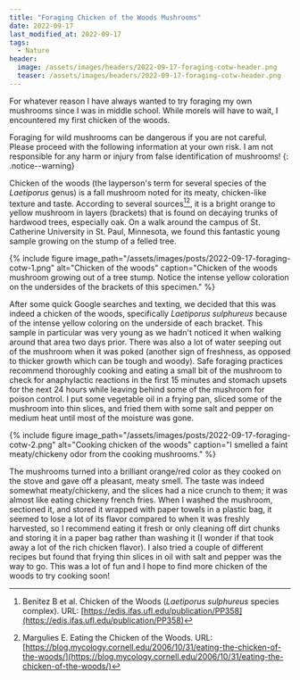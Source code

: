 ```yaml
---
title: "Foraging Chicken of the Woods Mushrooms"
date: 2022-09-17
last_modified_at: 2022-09-17
tags:
  - Nature
header:
  image: /assets/images/headers/2022-09-17-foraging-cotw-header.png
  teaser: /assets/images/headers/2022-09-17-foraging-cotw-header.png
---
```


For whatever reason I have always wanted to try foraging my own mushrooms since I was in middle school. While morels will have to wait, I encountered my first chicken of the woods.

Foraging for wild mushrooms can be dangerous if you are not careful. Please proceed with the following information at your own risk. I am not responsible for any harm or injury from false identification of mushrooms!
{: .notice--warning}

Chicken of the woods (the layperson's term for several species of the _Laetiporus_ genus) is a fall mushroom noted for its meaty, chicken-like texture and taste. According to several sources[^1][^2], it is a bright orange to yellow mushroom in layers (brackets) that is found on decaying trunks of hardwood trees, especially oak. On a walk around the campus of St. Catherine University in St. Paul, Minnesota, we found this fantastic young sample growing on the stump of a felled tree.

{% include figure image_path="/assets/images/posts/2022-09-17-foraging-cotw-1.png" alt="Chicken of the woods" caption="Chicken of the woods mushroom growing out of a tree stump. Notice the intense yellow coloration on the undersides of the brackets of this specimen." %}

After some quick Google searches and texting, we decided that this was indeed a chicken of the woods, specifically _Laetiporus sulphureus_ because of the intense yellow coloring on the underside of each bracket. This sample in particular was very young as we hadn't noticed it when walking around that area two days prior. There was also a lot of water seeping out of the mushroom when it was poked (another sign of freshness, as opposed to thicker growth which can be tough and woody). Safe foraging practices recommend thoroughly cooking and eating a small bit of the mushroom to check for anaphylactic reactions in the first 15 minutes and stomach upsets for the next 24 hours while leaving behind some of the mushroom for poison control. I put some vegetable oil in a frying pan, sliced some of the mushroom into thin slices, and fried them with some salt and pepper on medium heat until most of the moisture was gone.

{% include figure image_path="/assets/images/posts/2022-09-17-foraging-cotw-2.png" alt="Cooking chicken of the woods" caption="I smelled a faint meaty/chickeny odor from the cooking mushrooms." %}

The mushrooms turned into a brilliant orange/red color as they cooked on the stove and gave off a pleasant, meaty smell. The taste was indeed somewhat meaty/chickeny, and the slices had a nice crunch to them; it was almost like eating chickeny french fries. When I washed the mushroom, sectioned it, and stored it wrapped with paper towels in a plastic bag, it seemed to lose a lot of its flavor compared to when it was freshly harvested, so I recommend eating it fresh or only cleaning off dirt chunks and storing it in a paper bag rather than washing it (I wonder if that took away a lot of the rich chicken flavor). I also tried a couple of different recipes but found that frying thin slices in oil with salt and pepper was the way to go. This was a lot of fun and I hope to find more chicken of the woods to try cooking soon! 

[^1]: Benitez B et al. Chicken of the Woods (_Laetiporus sulphureus_ species complex). URL: [https://edis.ifas.ufl.edu/publication/PP358](https://edis.ifas.ufl.edu/publication/PP358)
[^2]: Margulies E. Eating the Chicken of the Woods. URL: [https://blog.mycology.cornell.edu/2006/10/31/eating-the-chicken-of-the-woods/](https://blog.mycology.cornell.edu/2006/10/31/eating-the-chicken-of-the-woods/)
